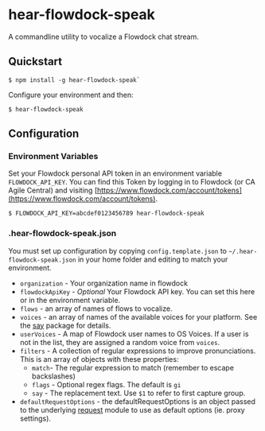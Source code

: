 # hear-flowdock-speak

A commandline utility to vocalize a Flowdock chat stream.

## Quickstart

```
$ npm install -g hear-flowdock-speak`
```
Configure your environment and then:
```
$ hear-flowdock-speak
```

## Configuration

### Environment Variables

Set your Flowdock personal API token in an environment variable
`FLOWDOCK_API_KEY`. You can find this Token by logging in to Flowdock
(or CA Agile Central) and visiting [https://www.flowdock.com/account/tokens](https://www.flowdock.com/account/tokens).

```
$ FLOWDOCK_API_KEY=abcdef0123456789 hear-flowdock-speak
```

### .hear-flowdock-speak.json

You must set up configuration by copying `config.template.json` to
`~/.hear-flowdock-speak.json` in your home folder and editing to match
your environment.

* `organization` - Your organization name in flowdock
* `flowdockApiKey` - _Optional_ Your Flowdock API key. You can set this here or
in the environment variable.
* `flows` - an array of names of flows to vocalize.
* `voices` - an array of names of the available voices for your platform. See the [say](https://www.npmjs.com/package/say) package for details.
* `userVoices` - A map of Flowdock user names to OS Voices. If a user is not in the list, they are assigned a random voice from `voices`.
* `filters` - A collection of regular expressions to improve pronunciations. This is an array of objects with these properties:
  * `match`- The regular expression to match (remember to escape backslashes)
  * `flags` - Optional regex flags. The default is `gi`
  * `say` - The replacement text. Use `$1` to refer to first capture group.
* `defaultRequestOptions` - the defaultRequestOptions is an object passed to
the underlying [request](https://www.npmjs.com/package/request) module to use
as default options (ie. proxy settings).
